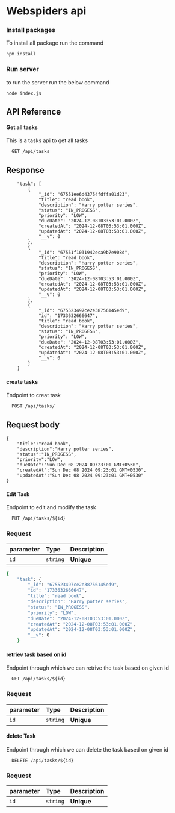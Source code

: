 
# Webspiders api

### Install packages 
To install all package run the command
```
npm install
```
### Run server
to run the server run the below command 
```
node index.js
```

## API Reference

#### Get all tasks
This is a tasks api to get all tasks
```http
  GET /api/tasks
```
## Response

```response
    "task": [
        {
            "_id": "67551ee6d43754fdffa01d23",
            "title": "read book",
            "description": "Harry potter series",
            "status": "IN_PROGESS",
            "priority": "LOW",
            "dueDate": "2024-12-08T03:53:01.000Z",
            "createdAt": "2024-12-08T03:53:01.000Z",
            "updatedAt": "2024-12-08T03:53:01.000Z",
            "__v": 0
        },
        {
            "_id": "67551f1031942eca9b7e908d",
            "title": "read book",
            "description": "Harry potter series",
            "status": "IN_PROGESS",
            "priority": "LOW",
            "dueDate": "2024-12-08T03:53:01.000Z",
            "createdAt": "2024-12-08T03:53:01.000Z",
            "updatedAt": "2024-12-08T03:53:01.000Z",
            "__v": 0
        },
        {
            "_id": "675523497ce2e38756145ed9",
            "id": "1733632666647",
            "title": "read book",
            "description": "Harry potter series",
            "status": "IN_PROGESS",
            "priority": "LOW",
            "dueDate": "2024-12-08T03:53:01.000Z",
            "createdAt": "2024-12-08T03:53:01.000Z",
            "updatedAt": "2024-12-08T03:53:01.000Z",
            "__v": 0
        }
    ]

```

#### create tasks
Endpoint to creat task

```http
  POST /api/tasks/
```

## Request body
```request
{
    "title":"read book",
    "description":"Harry potter series",
    "status":"IN_PROGESS",
    "priority":"LOW",
    "dueDate":"Sun Dec 08 2024 09:23:01 GMT+0530",
    "createdAt":"Sun Dec 08 2024 09:23:01 GMT+0530",
    "updatedAt":"Sun Dec 08 2024 09:23:01 GMT+0530"
}
```


#### Edit Task
Endpoint to edit and modify the task
```http
  PUT /api/tasks/${id}
```

### Request 
| parameter | Type     | Description                |
| :-------- | :------- | :------------------------- |
| `id` | `string` | **Unique** |


```bash
{
    "task": {
        "_id": "675523497ce2e38756145ed9",
        "id": "1733632666647",
        "title": "read book",
        "description": "Harry potter series",
        "status": "IN_PROGESS",
        "priority": "LOW",
        "dueDate": "2024-12-08T03:53:01.000Z",
        "createdAt": "2024-12-08T03:53:01.000Z",
        "updatedAt": "2024-12-08T03:53:01.000Z",
        "__v": 0
    }

```
#### retriev task based on id 
Endpoint through which we can retrive the task based on given id 

```http
  GET /api/tasks/${id}
```
### Request 

| parameter | Type     | Description                |
| :-------- | :------- | :------------------------- |
| `id` | `string` | **Unique** |



#### delete Task 
Endpoint through which we can delete the task based on given id 

```http
  DELETE /api/tasks/${id}
```
### Request 

| parameter | Type     | Description                |
| :-------- | :------- | :------------------------- |
| `id` | `string` | **Unique** |
